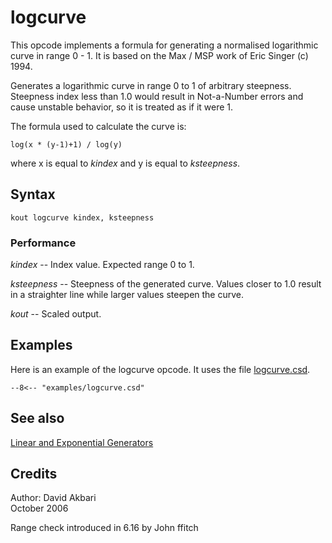 <!--
id:logcurve
category:Signal Generators:Linear and Exponential Generators
-->
# logcurve
This opcode implements a formula for generating a normalised logarithmic curve in range 0 - 1. It is based on the Max / MSP work of Eric Singer (c) 1994.

Generates a logarithmic curve in range 0 to 1 of arbitrary steepness. Steepness index less than 1.0 would result in Not-a-Number errors and cause unstable behavior, so it is treated as if it were 1.
  
The formula used to calculate the curve is:

```
log(x * (y-1)+1) / log(y)
```

where x is equal to _kindex_ and y is equal to _ksteepness_.

## Syntax
```csound-orc
kout logcurve kindex, ksteepness
```

### Performance
_kindex_ -- Index value. Expected range 0 to 1.

_ksteepness_ -- Steepness of the generated curve. Values closer to 1.0 result in a straighter line while larger values steepen the curve.

_kout_ -- Scaled output.

## Examples
Here is an example of the logcurve opcode. It uses the file [logcurve.csd](../../examples/logcurve.csd).
``` csound-orc title="Example of the logcurve opcode." linenums="1"
--8<-- "examples/logcurve.csd"
```

## See also
[Linear and Exponential Generators](../../siggen/lineexp)

## Credits
Author: David Akbari  
October 2006

Range check introduced in 6.16 by John ffitch
